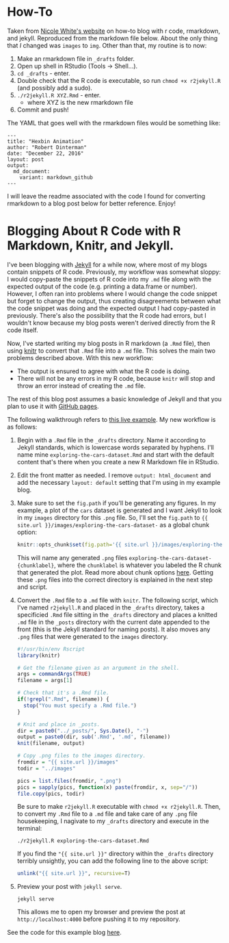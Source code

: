 # How-To

Taken from [Nicole White's website](https://nicolewhite.github.io/2015/02/07/r-blogging-with-rmarkdown-knitr-jekyll.html) on how-to blog with r code, rmarkdown, and jekyll. Reproduced from the markdown file below. About the only thing that _I_ changed was `images` to `img`. Other than that, my routine is to now:

1. Make an rmarkdown file in `_drafts` folder.
2. Open up shell in RStudio (Tools -> Shell...).
3. `cd _drafts` - enter.
4. Double check that the R code is executable, so run `chmod +x r2jekyll.R` (and possibly add a sudo).
5. `./r2jekyll.R XYZ.Rmd` - enter.
    - where XYZ is the new rmarkdown file
6. Commit and push!

The YAML that goes well with the rmarkdown files would be something like:

```
---
title: "Hexbin Animation"
author: "Robert Dinterman"
date: "December 22, 2016"
layout: post
output:
  md_document:
    variant: markdown_github
---
```

I will leave the readme associated with the code I found for converting rmarkdown to a blog post below for better reference. Enjoy!

# Blogging About R Code with R Markdown, Knitr, and Jekyll.

I've been blogging with [Jekyll](http://jekyllrb.com/) for a while now, where most of my blogs contain snippets of R code. Previously, my workflow was somewhat sloppy: I would copy-paste the snippets of R code into my `.md` file along with the expected output of the code (e.g. printing a data.frame or number). However, I often ran into problems where I would change the code snippet but forget to change the output, thus creating disagreements between what the code snippet was doing and the expected output I had copy-pasted in previously. There's also the possibility that the R code had errors, but I wouldn't know because my blog posts weren't derived directly from the R code itself.

Now, I've started writing my blog posts in R markdown (a `.Rmd` file), then using [knitr](http://yihui.name/knitr/) to convert that `.Rmd` file into a `.md` file. This solves the main two problems described above. With this new workflow:

* The output is ensured to agree with what the R code is doing.
* There will not be any errors in my R code, because `knitr` will stop and throw an error instead of creating the `.md` file.

The rest of this blog post assumes a basic knowledge of Jekyll and that you plan to use it with [GitHub pages](https://pages.github.com/). 

The following walkthrough refers to [this live example](http://nicolewhite.github.io/r-knitr-jekyll/2015/02/07/exploring-the-cars-dataset.html). My new workflow is as follows:

1. Begin with a `.Rmd` file in the `_drafts` directory. Name it according to Jekyll standards, which is lowercase words separated by hyphens. I'll name mine `exploring-the-cars-dataset.Rmd` and start with the default content that's there when you create a new R Markdown file in RStudio.

2. Edit the front matter as needed. I remove `output: html_document` and add the necessary `layout: default` setting that I'm using in my example blog.

3. Make sure to set the `fig.path` if you'll be generating any figures. In my example, a plot of the `cars` dataset is generated and I want Jekyll to look in my `images` directory for this `.png` file. So, I'll set the `fig.path` to `{{ site.url }}/images/exploring-the-cars-dataset-` as a global chunk option:

    
    ```r
    knitr::opts_chunk$set(fig.path='{{ site.url }}/images/exploring-the-cars-dataset-')
    ```

    This will name any generated `.png` files `exploring-the-cars-dataset-{chunklabel}`, where the `chunklabel` is whatever you labeled the R chunk that generated the plot. Read more about chunk options [here](http://yihui.name/knitr/options/). Getting these `.png` files into the correct directory is explained in the next step and script.
    
4. Convert the `.Rmd` file to a `.md` file with `knitr`. The following script, which I've named `r2jekyll.R` and placed in the `_drafts` directory, takes a specificied `.Rmd` file sitting in the `_drafts` directory and places a knitted `.md` file in the `_posts` directory with the current date appended to the front (this is the Jekyll standard for naming posts). It also moves any `.png` files that were generated to the `images` directory.

    
    ```r
    #!/usr/bin/env Rscript
    library(knitr)
    
    # Get the filename given as an argument in the shell.
    args = commandArgs(TRUE)
    filename = args[1]
    
    # Check that it's a .Rmd file.
    if(!grepl(".Rmd", filename)) {
      stop("You must specify a .Rmd file.")
    }
    
    # Knit and place in _posts.
    dir = paste0("../_posts/", Sys.Date(), "-")
    output = paste0(dir, sub('.Rmd', '.md', filename))
    knit(filename, output)
    
    # Copy .png files to the images directory.
    fromdir = "{{ site.url }}/images"
    todir = "../images"
    
    pics = list.files(fromdir, ".png")
    pics = sapply(pics, function(x) paste(fromdir, x, sep="/"))
    file.copy(pics, todir)
    ```

    Be sure to make `r2jekyll.R` executable with `chmod +x r2jekyll.R`. Then, to convert my `.Rmd` file to a `.md` file and take care of any `.png` file housekeeping, I nagivate to my `_drafts` directory and execute in the terminal:
    
    ```
    ./r2jekyll.R exploring-the-cars-dataset.Rmd
    ```
    
    If you find the `"{{ site.url }}"` directory within the `_drafts` directory terribly unsightly, you can add the following line to the above script:
    
    
    ```r
    unlink("{{ site.url }}", recursive=T)
    ```

6. Preview your post with `jekyll serve`.

    ```
    jekyll serve
    ```
    
    This allows me to open my browser and preview the post at `http://localhost:4000` before pushing it to my repository.
    
See the code for this example blog [here](https://github.com/nicolewhite/r-knitr-jekyll/tree/gh-pages).
